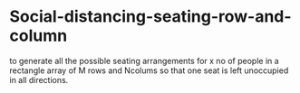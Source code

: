 # Social-distancing-seating-row-and-column
to generate all the possible seating arrangements for x no of people in a rectangle array of M rows and Ncolums so that one seat is left unoccupied in all directions.
